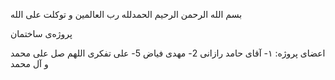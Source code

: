 بسم الله الرحمن الرحیم
الحمدلله رب العالمین
و توکلت علی الله

پروژه‌ی ساختمان

اعضای پروژه:
۱- آقای حامد رازانی
2- مهدی فیاض
5- علی تفکری
اللهم صل علی محمد و آل محمد